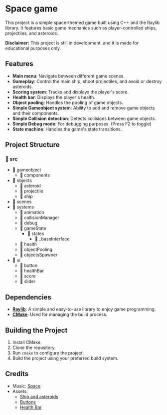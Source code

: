 # Space game

This project is a simple space-themed game built using C++ and the Raylib library. It features basic game mechanics such as player-controlled ships, projectiles, and asteroids.

**Disclaimer:** This project is still in development, and it is made for educational purposes only.

## Features

- **Main menu**: Navigate between different game scenes.
- **Gameplay**: Control the main ship, shoot projectiles, and avoid or destroy asteroids.
- **Scoring system**: Tracks and displays the player's score.
- **Health bar**: Displays the player's health.
- **Object pooling**: Handles the pooling of game objects.
- **Simple Gameobject system**: Ability to add and remove game objects and their components.
- **Simple Collision detection**: Detects collisions between game objects.
- **Simple Debug mode**: For debugging purposes. (Press F2 to toggle)
- **State machine**: Handles the game's state transitions.

## Project Structure

### 📂 src
- 📂 gameobject
  - 📂 components
- 📂 objects
  - 📂 asteroid
  - 📂 projectile
  - 📂 ship
- 📂 scenes
- 📂 systems
  - 📂 animation
  - 📂 collisionManager
  - 📂 debug
  - 📂 gameState
    - 📂 states
      - 📂 _baseInterface
  - 📂 health
  - 📂 objectPooling
  - 📂 objectsSpawner
- 📂 ui
  - 📂 button
  - 📂 healthBar
  - 📂 score
  - 📂 slider


## Dependencies

- [**Raylib**](https://github.com/raysan5/raylib): A simple and easy-to-use library to enjoy game programming.
- [**CMake**](https://cmake.org/): Used for managing the build process.

## Building the Project

1. Install CMake.
2. Clone the repository.
3. Run `cmake` to configure the project.
4. Build the project using your preferred build system.


## Credits
- Music: [Space](https://pixabay.com/music/upbeat-space-120280/)
- Assets: 
  - [Ship and asteroids](https://foozlecc.itch.io/)
  - [Buttons](https://slyfox-studios.itch.io/buttons-pack)
  - [Health Bar](https://fliflifly.itch.io/hearts-and-health-bar)
